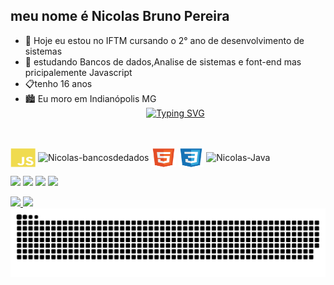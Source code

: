 ## meu nome é Nicolas Bruno Pereira

- 🏫 Hoje eu estou no  IFTM cursando o 2° ano de desenvolvimento de sistemas
- 📖 estudando Bancos de dados,Analise de sistemas e font-end mas pricipalemente Javascript
- 📋tenho 16 anos
- 🏙️ Eu moro em Indianópolis MG
  <div align="center">
  <a href="https://git.io/typing-svg">
    <img src="https://readme-typing-svg.demolab.com?font=Fira+Code&weight=500&size=22&pause=1000&color=FF00F6&center=true&vCenter=true&random=false&width=524&lines=%E2%8A%B9+Welcome+to+my+profile!+%CB%99%E1%B5%95%CB%99+%E2%8A%B9+" alt="Typing SVG">
  </a>
</div>
<img align="center" alt="" src="./src/header-gif.gif">
</div>
  <div style="display: inline_block"><br>
  <img align="center" alt="Nicolasbruno-Js" height="30" width="40" src="https://raw.githubusercontent.com/devicons/devicon/master/icons/javascript/javascript-plain.svg">
  <img align="center" alt="Nicolas-bancosdedados" height="30" width="40" src="https://img.icons8.com/?size=100&id=KZHjwwenS7oK&format=png&color=000000">
  <img align="center" alt="Nicolas-HTML" height="30" width="40" src="https://raw.githubusercontent.com/devicons/devicon/master/icons/html5/html5-original.svg">
  <img align="center" alt="Nicolas-CSS" height="30" width="40" src="https://raw.githubusercontent.com/devicons/devicon/master/icons/css3/css3-original.svg">
  <img align="center" alt="Nicolas-Java" height="30" width="40" src="https://img.icons8.com/?size=100&id=Pd2x9GWu9ovX&format=png&color=000000">
  </div>
  <div> 

  <a href="https://www.instagram.com/nicolas133bruno/" target="_blank"><img src="https://img.shields.io/badge/-Instagram-%23E4405F?style=for-the-badge&logo=instagram&logoColor=white" target="_blank"></a>
 	<a href="https://www.twitch.tv/nicolas133bruno" target="_blank"><img src="https://img.shields.io/badge/Twitch-9146FF?style=for-the-badge&logo=twitch&logoColor=white" target="_blank"></a>
<a href="mailto:nicolas.bruno@estudante.iftm.edu.br"><img src="https://img.shields.io/badge/-Gmail-%23333?style=for-the-badge&logo=gmail&logoColor=white" target="_blank"></a>
  <a href="https://www.linkedin.com/in/nicolas-bruno-pereira-31864133a/" target="_blank"><img src="https://img.shields.io/badge/-LinkedIn-%230077B5?style=for-the-badge&logo=linkedin&logoColor=white" target="_blank"></a> 
  
</div>
<div>
  <a href="https://beacons.ai/Nicolas133bruno">
    <img height="180em" src="https://github-readme-stats.vercel.app/api?username=Nicolas133bruno&show_icons=true&theme=dark&include_all_commits=true&count_private=true" />
    <img height="180em" src="https://github-readme-stats.vercel.app/api/top-langs/?username=Nicolas133bruno&layout=compact&langs_count=16&theme=dark" />
  </a>
</div>
<picture align="center">
  <source media="(prefers-color-scheme: dark)" srcset="https://raw.githubusercontent.com/Nicolas133bruno/Nicolas133bruno/output/github-contribution-grid-snake-dark.svg">
  <source media="(prefers-color-scheme: light)" srcset="https://raw.githubusercontent.com/Nicolas133bruno/Nicolas133bruno/output/github-contribution-grid-snake-dark.svg">
  <img align="center" alt="github contribution grid snake animation" src="https://raw.githubusercontent.com/mari4souza/mari4souza/output/github-contribution-grid-snake.svg">
</picture>


  
